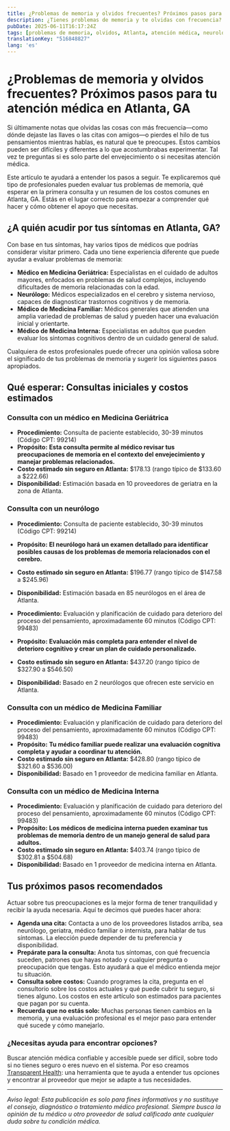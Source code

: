 ```yaml
---
title: ¿Problemas de memoria y olvidos frecuentes? Próximos pasos para tu atención médica en Atlanta, GA  
description: ¿Tienes problemas de memoria y te olvidas con frecuencia? Aprende a quién acudir, qué esperar en las consultas y costos en Atlanta, GA para avanzar en tu cuidado de salud.  
pubDate: 2025-06-11T16:17:24Z
tags: [problemas de memoria, olvidos, Atlanta, atención médica, neurología, medicina geriátrica, medicina familiar, medicina interna]
translationKey: "516848827"
lang: 'es'
---
```


# ¿Problemas de memoria y olvidos frecuentes? Próximos pasos para tu atención médica en Atlanta, GA

Si últimamente notas que olvidas las cosas con más frecuencia—como dónde dejaste las llaves o las citas con amigos—o pierdes el hilo de tus pensamientos mientras hablas, es natural que te preocupes. Estos cambios pueden ser difíciles y diferentes a lo que acostumbrabas experimentar. Tal vez te preguntas si es solo parte del envejecimiento o si necesitas atención médica.

Este artículo te ayudará a entender los pasos a seguir. Te explicaremos qué tipo de profesionales pueden evaluar tus problemas de memoria, qué esperar en la primera consulta y un resumen de los costos comunes en Atlanta, GA. Estás en el lugar correcto para empezar a comprender qué hacer y cómo obtener el apoyo que necesitas.

## ¿A quién acudir por tus síntomas en Atlanta, GA?

Con base en tus síntomas, hay varios tipos de médicos que podrías considerar visitar primero. Cada uno tiene experiencia diferente que puede ayudar a evaluar problemas de memoria:

- **Médico en Medicina Geriátrica:** Especialistas en el cuidado de adultos mayores, enfocados en problemas de salud complejos, incluyendo dificultades de memoria relacionadas con la edad.  
- **Neurólogo:** Médicos especializados en el cerebro y sistema nervioso, capaces de diagnosticar trastornos cognitivos y de memoria.  
- **Médico de Medicina Familiar:** Médicos generales que atienden una amplia variedad de problemas de salud y pueden hacer una evaluación inicial y orientarte.  
- **Médico de Medicina Interna:** Especialistas en adultos que pueden evaluar los síntomas cognitivos dentro de un cuidado general de salud.

Cualquiera de estos profesionales puede ofrecer una opinión valiosa sobre el significado de tus problemas de memoria y sugerir los siguientes pasos apropiados.

## Qué esperar: Consultas iniciales y costos estimados

### Consulta con un médico en Medicina Geriátrica

- **Procedimiento:** Consulta de paciente establecido, 30-39 minutos (Código CPT: 99214)  
- **Propósito:** **Esta consulta permite al médico revisar tus preocupaciones de memoria en el contexto del envejecimiento y manejar problemas relacionados.**  
- **Costo estimado sin seguro en Atlanta:** $178.13 (rango típico de $133.60 a $222.66)  
- **Disponibilidad:** Estimación basada en 10 proveedores de geriatra en la zona de Atlanta.

### Consulta con un neurólogo

- **Procedimiento:** Consulta de paciente establecido, 30-39 minutos (Código CPT: 99214)  
- **Propósito:** **El neurólogo hará un examen detallado para identificar posibles causas de los problemas de memoria relacionados con el cerebro.**  
- **Costo estimado sin seguro en Atlanta:** $196.77 (rango típico de $147.58 a $245.96)  
- **Disponibilidad:** Estimación basada en 85 neurólogos en el área de Atlanta.

- **Procedimiento:** Evaluación y planificación de cuidado para deterioro del proceso del pensamiento, aproximadamente 60 minutos (Código CPT: 99483)  
- **Propósito:** **Evaluación más completa para entender el nivel de deterioro cognitivo y crear un plan de cuidado personalizado.**  
- **Costo estimado sin seguro en Atlanta:** $437.20 (rango típico de $327.90 a $546.50)  
- **Disponibilidad:** Basado en 2 neurólogos que ofrecen este servicio en Atlanta.

### Consulta con un médico de Medicina Familiar

- **Procedimiento:** Evaluación y planificación de cuidado para deterioro del proceso del pensamiento, aproximadamente 60 minutos (Código CPT: 99483)  
- **Propósito:** **Tu médico familiar puede realizar una evaluación cognitiva completa y ayudar a coordinar tu atención.**  
- **Costo estimado sin seguro en Atlanta:** $428.80 (rango típico de $321.60 a $536.00)  
- **Disponibilidad:** Basado en 1 proveedor de medicina familiar en Atlanta.

### Consulta con un médico de Medicina Interna

- **Procedimiento:** Evaluación y planificación de cuidado para deterioro del proceso del pensamiento, aproximadamente 60 minutos (Código CPT: 99483)  
- **Propósito:** **Los médicos de medicina interna pueden examinar tus problemas de memoria dentro de un manejo general de salud para adultos.**  
- **Costo estimado sin seguro en Atlanta:** $403.74 (rango típico de $302.81 a $504.68)  
- **Disponibilidad:** Basado en 1 proveedor de medicina interna en Atlanta.

## Tus próximos pasos recomendados

Actuar sobre tus preocupaciones es la mejor forma de tener tranquilidad y recibir la ayuda necesaria. Aquí te decimos qué puedes hacer ahora:

- **Agenda una cita:** Contacta a uno de los proveedores listados arriba, sea neurólogo, geriatra, médico familiar o internista, para hablar de tus síntomas. La elección puede depender de tu preferencia y disponibilidad.  
- **Prepárate para la consulta:** Anota tus síntomas, con qué frecuencia suceden, patrones que hayas notado y cualquier pregunta o preocupación que tengas. Esto ayudará a que el médico entienda mejor tu situación.  
- **Consulta sobre costos:** Cuando programes la cita, pregunta en el consultorio sobre los costos actuales y qué puede cubrir tu seguro, si tienes alguno. Los costos en este artículo son estimados para pacientes que pagan por su cuenta.  
- **Recuerda que no estás solo:** Muchas personas tienen cambios en la memoria, y una evaluación profesional es el mejor paso para entender qué sucede y cómo manejarlo.

### ¿Necesitas ayuda para encontrar opciones?

Buscar atención médica confiable y accesible puede ser difícil, sobre todo si no tienes seguro o eres nuevo en el sistema. Por eso creamos [Transparent Health](https://transparenthealth.ai): una herramienta que te ayuda a entender tus opciones y encontrar al proveedor que mejor se adapte a tus necesidades.

---

*Aviso legal: Esta publicación es solo para fines informativos y no sustituye el consejo, diagnóstico o tratamiento médico profesional. Siempre busca la opinión de tu médico u otro proveedor de salud calificado ante cualquier duda sobre tu condición médica.*  